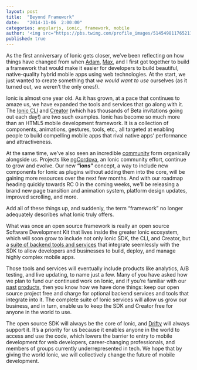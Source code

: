 ```yaml
---
layout: post
title:  "Beyond Framework"
date:   "2014-11-06  2:00:00"
categories: angularjs, ionic, framework, mobile
author: '<img src="https://pbs.twimg.com/profile_images/514549811765211136/9SgAuHeY.png" class="author-icon"><a href="http://twitter.com/benjsperry" target="_blank">Ben</a>'
published: true
---
```


As the first anniversary of Ionic gets closer, we’ve been reflecting on how things have changed from when [Adam](https://twitter.com/adamdbradley), [Max](https://twitter.com/maxlynch), and I first got together to build a framework that would make it easier for developers to build beautiful, native-quality hybrid mobile apps using web technologies. At the start, we just wanted to create something that <i>we would want to use</i> ourselves (as it turned out, we weren’t the only ones!).

Ionic is almost one year old. As it has grown, at a pace that continues to amaze us, we have expanded the tools and services that go along with it. The [Ionic CLI](https://github.com/driftyco/ionic-cli) and [Creator](http://ionicframework.com/creator/) (which has thousands of Beta invitations going out each day!) are two such examples. Ionic has become so much more than an HTML5 mobile development framework. It is a collection of components, animations, gestures, tools, etc., all targeted at enabling people to build compelling mobile apps that rival native apps’ performance and attractiveness.

<!-- more -->

At the same time, we’ve also seen an incredible [community](http://forum.ionicframework.com/) form organically alongside us. Projects like [ngCordova](http://ngcordova.com/), an Ionic community effort, continue to grow and evolve. Our new <strong>“ions”</strong> concept, a way to include new components for Ionic as plugins without adding them into the core, will be gaining more resources over the next few months. And with our roadmap heading quickly towards RC 0 in the coming weeks, we’ll be releasing a brand new page transition and animation system, platform design updates, improved scrolling, and more.

Add all of these things up, and suddenly, the term “framework” no longer adequately describes what Ionic truly offers. 

What was once an open source framework is really an open source Software Development Kit that lives inside the greater Ionic ecosystem, which will soon grow to include not only Ionic SDK, the CLI, and Creator, but a [suite of backend tools and services](http://ionic.io/) that integrate seemlessly with the SDK to allow developers and businesses to build, deploy, and manage highly complex mobile apps.

Those tools and services will eventually include products like analytics, A/B testing, and live updating, to name just a few. Many of you have asked how we plan to fund our continued work on Ionic, and if you’re familiar with our [past](http://codiqa.com/) [products](http://jetstrap.com), then you know how we have done things: keep our open source project free and charge for optional backend services and tools that integrate into it. The complete suite of Ionic services will allow us grow our business, and in turn, enable us to keep the SDK and Creator free for anyone in the world to use.

The open source SDK will always be the core of Ionic, and [Drifty](http://drifty.com) will always support it. It’s a priority for us because it enables anyone in the world to access and use the code, which lowers the barrier to entry to mobile development for web developers, career-changing professionals, and members of groups currently underrepresented in tech. We hope that by giving the world Ionic, we will collectively change the future of mobile development.
